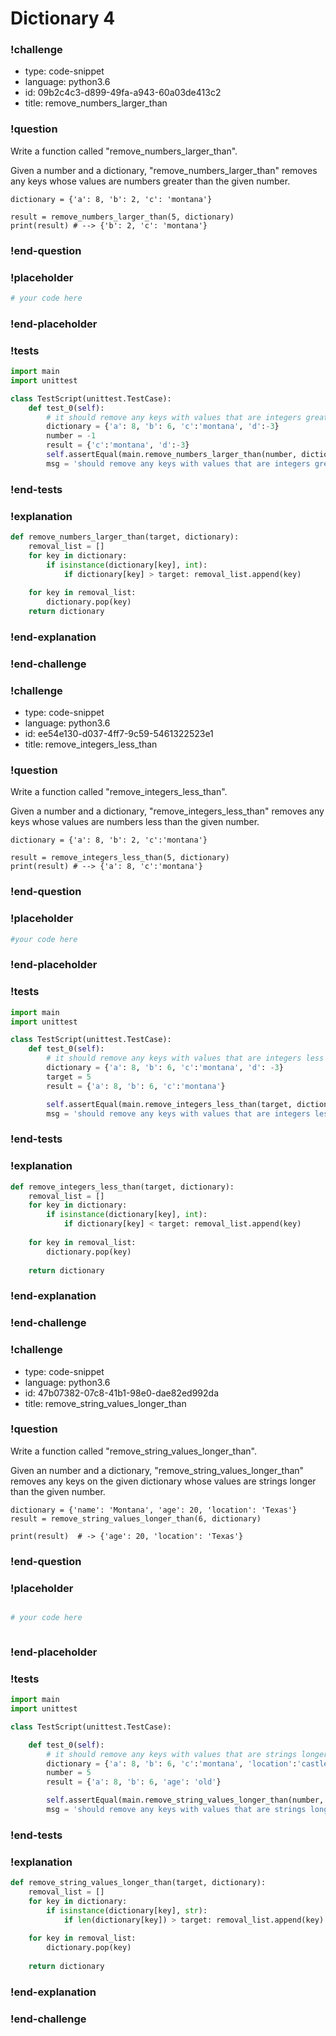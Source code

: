 # Dictionary 4

### !challenge

* type: code-snippet
* language: python3.6
* id: 09b2c4c3-d899-49fa-a943-60a03de413c2
* title: remove_numbers_larger_than

### !question

Write a function called "remove_numbers_larger_than".

Given a number and a dictionary, "remove_numbers_larger_than" removes any keys whose values are numbers greater than the given number.

```
dictionary = {'a': 8, 'b': 2, 'c': 'montana'}

result = remove_numbers_larger_than(5, dictionary)
print(result) # --> {'b': 2, 'c': 'montana'}
```

### !end-question

### !placeholder

```python
# your code here

```

### !end-placeholder

### !tests

```python
import main
import unittest

class TestScript(unittest.TestCase):
    def test_0(self):
        # it should remove any keys with values that are integers greater than the given number
        dictionary = {'a': 8, 'b': 6, 'c':'montana', 'd':-3}
        number = -1
        result = {'c':'montana', 'd':-3}
        self.assertEqual(main.remove_numbers_larger_than(number, dictionary), result,
        msg = 'should remove any keys with values that are integers greater than num')
```

### !end-tests

### !explanation
```python
def remove_numbers_larger_than(target, dictionary):
    removal_list = []
    for key in dictionary:
        if isinstance(dictionary[key], int):
            if dictionary[key] > target: removal_list.append(key)
    
    for key in removal_list:
        dictionary.pop(key)
    return dictionary
```
### !end-explanation

### !end-challenge

### !challenge

* type: code-snippet
* language: python3.6
* id: ee54e130-d037-4ff7-9c59-5461322523e1
* title: remove_integers_less_than

### !question

Write a function called "remove_integers_less_than".

Given a number and a dictionary, "remove_integers_less_than" removes any keys whose values are numbers less than the given number.

```
dictionary = {'a': 8, 'b': 2, 'c':'montana'}

result = remove_integers_less_than(5, dictionary)
print(result) # --> {'a': 8, 'c':'montana'}
```

### !end-question

### !placeholder

```python
#your code here

```

### !end-placeholder

### !tests

```python
import main
import unittest

class TestScript(unittest.TestCase):
    def test_0(self):
        # it should remove any keys with values that are integers less than target
        dictionary = {'a': 8, 'b': 6, 'c':'montana', 'd': -3}
        target = 5
        result = {'a': 8, 'b': 6, 'c':'montana'}

        self.assertEqual(main.remove_integers_less_than(target, dictionary), result,
        msg = 'should remove any keys with values that are integers less than target')

```

### !end-tests

### !explanation
```python
def remove_integers_less_than(target, dictionary):
    removal_list = []
    for key in dictionary:
        if isinstance(dictionary[key], int):
            if dictionary[key] < target: removal_list.append(key)
    
    for key in removal_list:
        dictionary.pop(key)
    
    return dictionary
```

### !end-explanation

### !end-challenge

### !challenge

* type: code-snippet
* language: python3.6
* id: 47b07382-07c8-41b1-98e0-dae82ed992da
* title: remove_string_values_longer_than

### !question

Write a function called "remove_string_values_longer_than".

Given an number and a dictionary, "remove_string_values_longer_than" removes any keys on the given dictionary whose values are strings longer than the given number.

```
dictionary = {'name': 'Montana', 'age': 20, 'location': 'Texas'}
result = remove_string_values_longer_than(6, dictionary)

print(result)  # -> {'age': 20, 'location': 'Texas'}
```

### !end-question

### !placeholder

```python

# your code here



```

### !end-placeholder

### !tests

```python
import main
import unittest

class TestScript(unittest.TestCase):

    def test_0(self):
        # it should remove any keys with values that are strings longer than num
        dictionary = {'a': 8, 'b': 6, 'c':'montana', 'location':'castle', 'age': 'old'}
        number = 5
        result = {'a': 8, 'b': 6, 'age': 'old'}

        self.assertEqual(main.remove_string_values_longer_than(number, dictionary), result,
        msg = 'should remove any keys with values that are strings longer than num')

```

### !end-tests

### !explanation
```python
def remove_string_values_longer_than(target, dictionary):
    removal_list = []
    for key in dictionary:
        if isinstance(dictionary[key], str):
            if len(dictionary[key]) > target: removal_list.append(key)
    
    for key in removal_list:
        dictionary.pop(key)
    
    return dictionary
```
### !end-explanation

### !end-challenge
